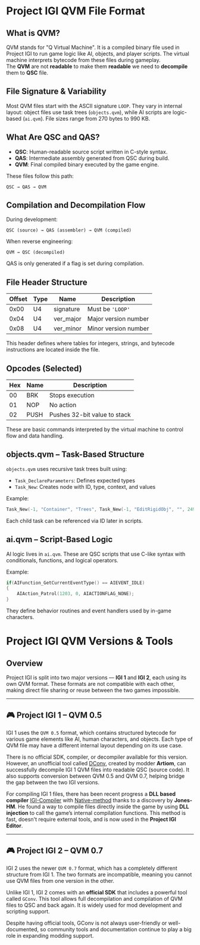 # Project IGI QVM File Format

## What is QVM?

QVM stands for "Q Virtual Machine". It is a compiled binary file used in Project IGI to run game logic like AI, objects, and player scripts. The virtual machine interprets bytecode from these files during gameplay.</br>
The **QVM** are not **readable** to make them **readable** we need to **decompile** them to **QSC** file.

## File Signature & Variability

Most QVM files start with the ASCII signature `LOOP`. They vary in internal layout: object files use task trees (`objects.qvm`), while AI scripts are logic-based (`ai.qvm`). File sizes range from 270 bytes to 990 KB.</br>


## What Are QSC and QAS?

- **QSC**: Human-readable source script written in C-style syntax.
- **QAS**: Intermediate assembly generated from QSC during build.
- **QVM**: Final compiled binary executed by the game engine.

These files follow this path:
```
QSC → QAS → QVM
```

## Compilation and Decompilation Flow

During development:
```
QSC (source) → QAS (assembler) → QVM (compiled)
```

When reverse engineering:
```
QVM → QSC (decompiled)
```

QAS is only generated if a flag is set during compilation.

## File Header Structure

| Offset | Type | Name        | Description              |
|--------|------|-------------|--------------------------|
| 0x00   | U4   | signature   | Must be `'LOOP'`         |
| 0x04   | U4   | ver_major   | Major version number     |
| 0x08   | U4   | ver_minor   | Minor version number     |

This header defines where tables for integers, strings, and bytecode instructions are located inside the file.

## Opcodes (Selected)

| Hex | Name  | Description                            |
|-----|-------|----------------------------------------|
| 00  | BRK   | Stops execution                        |
| 01  | NOP   | No action                              |
| 02  | PUSH  | Pushes 32-bit value to stack           |

These are basic commands interpreted by the virtual machine to control flow and data handling.

## objects.qvm – Task-Based Structure

`objects.qvm` uses recursive task trees built using:
- `Task_DeclareParameters`: Defines expected types
- `Task_New`: Creates node with ID, type, context, and values

Example:
```c
Task_New(-1, "Container", "Trees", Task_New(-1, "EditRigidObj", "", 24977198.0, -55751300.0, 174413136.0, 0, 0, 0.6645680069923401, "905_01_1", 1, 1, 1, 0, 0, 0))
```

Each child task can be referenced via ID later in scripts.

## ai.qvm – Script-Based Logic

AI logic lives in `ai.qvm`. These are QSC scripts that use C-like syntax with conditionals, functions, and logical operators.

Example:
```c
if(AIFunction_GetCurrentEventType() == AIEVENT_IDLE) 
{ 
    AIAction_Patrol(1203, 0, AIACTIONFLAG_NONE); 
}
```

They define behavior routines and event handlers used by in-game characters.

# Project IGI QVM Versions & Tools

## Overview

Project IGI is split into two major versions — **IGI 1** and **IGI 2**, each using its own QVM format. These formats are not compatible with each other, making direct file sharing or reuse between the two games impossible.

---

## 🎮 Project IGI 1 – QVM 0.5

IGI 1 uses the `QVM 0.5` format, which contains structured bytecode for various game elements like AI, human characters, and objects. Each type of QVM file may have a different internal layout depending on its use case.

There is no official SDK, compiler, or decompiler available for this version. However, an unofficial tool called [DConv](https://github.com/NEWME0/Project-IGI/tree/master/tools/dconv), created by modder **Artiom**, can successfully decompile IGI 1 QVM files into readable QSC (source code). It also supports conversion between QVM 0.5 and QVM 0.7, helping bridge the gap between the two IGI versions.

For compiling IGI 1 files, there has been recent progress a **DLL based compiler** [IGI-Compiler](https://github.com/Jones-HM/project-igi-editor/blob/develop/IGIEditor/QCompiler.cs#L119) with [Native-method](https://github.com/search?q=repo%3AJones-HM%2Fproject-igi-internals%20QSCRIPT_COMPILE&type=code) thanks to a discovery by **Jones-HM**. He found a way to compile files directly inside the game by using **DLL injection** to call the game’s internal compilation functions. This method is fast, doesn't require external tools, and is now used in the **Project IGI Editor**.

---

## 🎮 Project IGI 2 – QVM 0.7

IGI 2 uses the newer `QVM 0.7` format, which has a completely different structure from IGI 1. The two formats are incompatible, meaning you cannot use QVM files from one version in the other.

Unlike IGI 1, IGI 2 comes with an **official SDK** that includes a powerful tool called `GConv`. This tool allows full decompilation and compilation of QVM files to QSC and back again. It is widely used for mod development and scripting support.

Despite having official tools, GConv is not always user-friendly or well-documented, so community tools and documentation continue to play a big role in expanding modding support.
